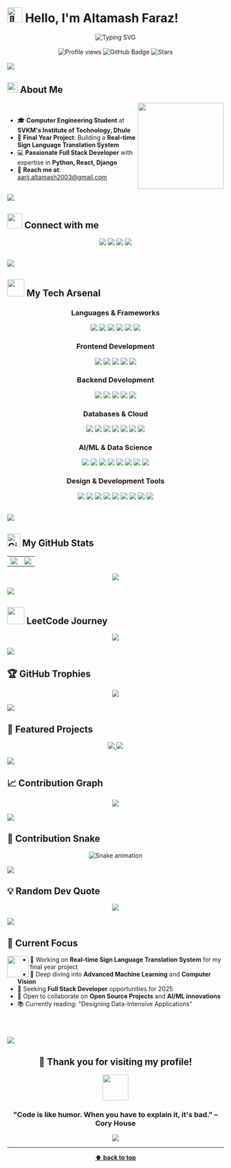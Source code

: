 # <img src="https://raw.githubusercontent.com/Tarikul-Islam-Anik/Animated-Fluent-Emojis/master/Emojis/Hand%20gestures/Waving%20Hand.png" alt="👋" width="35" /> Hello, I'm Altamash Faraz!

<div align="center">
  <img src="https://readme-typing-svg.demolab.com?font=Fira+Code&size=32&duration=2800&pause=2000&color=A9FEF7&center=true&vCenter=true&width=940&lines=Hey!+It's+Altamash+Faraz;I'm+a+Computer+Engineer;I+love+coding+and+building+things;Welcome+to+my+GitHub+Profile!" alt="Typing SVG" />
</div>

<br/>

<div align="center">
  <img src="https://komarev.com/ghpvc/?username=altamash-faraz&label=Profile%20views&color=0e75b6&style=flat" alt="Profile views" /> 
  <img src="https://img.shields.io/github/followers/altamash-faraz?label=Followers&style=social" alt="GitHub Badge">
  <img src="https://img.shields.io/github/stars/altamash-faraz?label=Stars" alt="Stars">
</div>

<br/>

<img src="https://user-images.githubusercontent.com/73097560/115834477-dbab4500-a447-11eb-908a-139a6edaec5c.gif">

## <img src="https://media2.giphy.com/media/QssGEmpkyEOhBCb7e1/giphy.gif?cid=ecf05e47a0n3gi1bfqntqmob8g9aid1oyj2wr3ds3mg700bl&rid=giphy.gif" width ="25"><b> About Me</b>

<picture> <img align="right" src="https://raw.githubusercontent.com/7oSkaaa/7oSkaaa/main/Images/Right_Side.gif" width = 200px></picture>

<br>

- 🎓 **Computer Engineering Student** at **SVKM's Institute of Technology, Dhule**
- 🚀 **Final Year Project**: Building a **Real-time Sign Language Translation System**
- 💻 **Passionate Full Stack Developer** with expertise in **Python, React, Django**
- 📧 **Reach me at**: aarij.altamash2003@gmail.com

<br>

<img src="https://user-images.githubusercontent.com/73097560/115834477-dbab4500-a447-11eb-908a-139a6edaec5c.gif">

## <img src="https://media.giphy.com/media/iY8CRBdQXODJSCERIr/giphy.gif" width="35"><b> Connect with me </b>

<p align="center">
<a href="https://linkedin.com/in/altamashfaraz"><img src="https://img.shields.io/badge/-Altamash%20Faraz-0077B5?style=for-the-badge&logo=Linkedin&logoColor=white"/></a>
<a href="https://instagram.com/altamashfaraz_aarij"><img src="https://img.shields.io/badge/-@altamashfaraz_aarij-E4405F?style=for-the-badge&logo=Instagram&logoColor=white"/></a>
<a href="mailto:aarij.altamash2003@gmail.com"><img src="https://img.shields.io/badge/-aarij.altamash2003@gmail.com-D14836?style=for-the-badge&logo=Gmail&logoColor=white"/></a>
<a href="https://leetcode.com/u/altamash_faraz01/"><img src="https://img.shields.io/badge/-Altamash%20Faraz-FFA116?style=for-the-badge&logo=LeetCode&logoColor=black"/></a>
</p>

<br>

<img src="https://user-images.githubusercontent.com/73097560/115834477-dbab4500-a447-11eb-908a-139a6edaec5c.gif">

## <img src="https://media.giphy.com/media/WUlplcMpOCEmTGBtBW/giphy.gif" width="40"> **My Tech Arsenal**

<div align="center">

### **Languages & Frameworks**
<p>
<img src="https://img.shields.io/badge/Python-3776AB?style=for-the-badge&logo=python&logoColor=white" />
<img src="https://img.shields.io/badge/JavaScript-F7DF1E?style=for-the-badge&logo=javascript&logoColor=black" />
<img src="https://img.shields.io/badge/C++-00599C?style=for-the-badge&logo=c%2B%2B&logoColor=white" />
<img src="https://img.shields.io/badge/C-00599C?style=for-the-badge&logo=c&logoColor=white" />
<img src="https://img.shields.io/badge/HTML5-E34F26?style=for-the-badge&logo=html5&logoColor=white" />
<img src="https://img.shields.io/badge/CSS3-1572B6?style=for-the-badge&logo=css3&logoColor=white" />
</p>

### **Frontend Development**
<p>
<img src="https://img.shields.io/badge/React-20232A?style=for-the-badge&logo=react&logoColor=61DAFB" />
<img src="https://img.shields.io/badge/Next.js-000000?style=for-the-badge&logo=next.js&logoColor=white" />
<img src="https://img.shields.io/badge/React_Native-20232A?style=for-the-badge&logo=react&logoColor=61DAFB" />
<img src="https://img.shields.io/badge/Bootstrap-563D7C?style=for-the-badge&logo=bootstrap&logoColor=white" />
<img src="https://img.shields.io/badge/Tailwind_CSS-38B2AC?style=for-the-badge&logo=tailwind-css&logoColor=white" />
</p>

### **Backend Development**
<p>
<img src="https://img.shields.io/badge/Django-092E20?style=for-the-badge&logo=django&logoColor=white" />
<img src="https://img.shields.io/badge/Flask-000000?style=for-the-badge&logo=flask&logoColor=white" />
<img src="https://img.shields.io/badge/Node.js-43853D?style=for-the-badge&logo=node.js&logoColor=white" />
<img src="https://img.shields.io/badge/Strapi-2E7EEA?style=for-the-badge&logo=strapi&logoColor=white" />
<img src="https://img.shields.io/badge/WordPress-117AC9?style=for-the-badge&logo=WordPress&logoColor=white" />
</p>

### **Databases & Cloud**
<p>
<img src="https://img.shields.io/badge/MongoDB-4EA94B?style=for-the-badge&logo=mongodb&logoColor=white" />
<img src="https://img.shields.io/badge/MySQL-005C84?style=for-the-badge&logo=mysql&logoColor=white" />
<img src="https://img.shields.io/badge/SQLite-07405e?style=for-the-badge&logo=sqlite&logoColor=white" />
<img src="https://img.shields.io/badge/Firebase-039BE5?style=for-the-badge&logo=firebase&logoColor=white" />
<img src="https://img.shields.io/badge/Vercel-000000?style=for-the-badge&logo=vercel&logoColor=white" />
<img src="https://img.shields.io/badge/Netlify-00C7B7?style=for-the-badge&logo=netlify&logoColor=white" />
<img src="https://img.shields.io/badge/Render-46E3B7?style=for-the-badge&logo=render&logoColor=white" />
</p>

### **AI/ML & Data Science**
<p>
<img src="https://img.shields.io/badge/TensorFlow-FF6F00?style=for-the-badge&logo=TensorFlow&logoColor=white" />
<img src="https://img.shields.io/badge/Keras-D00000?style=for-the-badge&logo=Keras&logoColor=white" />
<img src="https://img.shields.io/badge/OpenCV-white?style=for-the-badge&logo=opencv&logoColor=white" />
<img src="https://img.shields.io/badge/scikit_learn-F7931E?style=for-the-badge&logo=scikit-learn&logoColor=white" />
<img src="https://img.shields.io/badge/Pandas-2C2D72?style=for-the-badge&logo=pandas&logoColor=white" />
<img src="https://img.shields.io/badge/Numpy-777BB4?style=for-the-badge&logo=numpy&logoColor=white" />
<img src="https://img.shields.io/badge/Matplotlib-ffffff?style=for-the-badge&logo=Matplotlib&logoColor=black" />
<img src="https://img.shields.io/badge/SciPy-654FF0?style=for-the-badge&logo=SciPy&logoColor=white" />
</p>

### **Design & Development Tools**
<p>
<img src="https://img.shields.io/badge/Adobe%20Photoshop-31A8FF?style=for-the-badge&logo=Adobe%20Photoshop&logoColor=black" />
<img src="https://img.shields.io/badge/Adobe%20Lightroom-31A8FF?style=for-the-badge&logo=Adobe%20Lightroom&logoColor=white" />
<img src="https://img.shields.io/badge/Figma-F24E1E?style=for-the-badge&logo=figma&logoColor=white" />
<img src="https://img.shields.io/badge/Canva-%2300C4CC.svg?&style=for-the-badge&logo=Canva&logoColor=white" />
<img src="https://img.shields.io/badge/GIT-E44C30?style=for-the-badge&logo=git&logoColor=white" />
<img src="https://img.shields.io/badge/GitHub-100000?style=for-the-badge&logo=github&logoColor=white" />
<img src="https://img.shields.io/badge/Cisco-049fd9?style=for-the-badge&logo=cisco&logoColor=black" />
<img src="https://img.shields.io/badge/Postman-FF6C37?style=for-the-badge&logo=Postman&logoColor=white" />
<img src="https://img.shields.io/badge/Notion-000000?style=for-the-badge&logo=notion&logoColor=white" />
</p>

</div>

<br>

<img src="https://user-images.githubusercontent.com/73097560/115834477-dbab4500-a447-11eb-908a-139a6edaec5c.gif">

## <img src="https://media.giphy.com/media/W5eoZHPpUx9sapR0eu/giphy.gif" width="30px" alt="Git"/>&nbsp;**My GitHub Stats**

<div align="center">

<table>
<tr>
<td width="50%">

<img src="https://github-readme-stats.vercel.app/api?username=altamash-faraz&show_icons=true&theme=radical&hide_border=true&count_private=true" />

</td>
<td width="50%">

<img src="https://github-readme-streak-stats.herokuapp.com/?user=altamash-faraz&theme=radical&hide_border=true" />

</td>
</tr>
</table>

<img src="https://github-readme-stats.vercel.app/api/top-langs/?username=altamash-faraz&theme=radical&layout=compact&hide_border=true&langs_count=8&card_width=500" />

</div>

<br>

<img src="https://user-images.githubusercontent.com/73097560/115834477-dbab4500-a447-11eb-908a-139a6edaec5c.gif">

## <img src="https://media.giphy.com/media/LnQjpWaON8nhr21vNW/giphy.gif" width="40"> **LeetCode Journey**

<div align="center">
  
<img src="https://leetcard.jacoblin.cool/altamash_faraz01?theme=unicorn&font=Baloo%202&ext=contest" />

</div>

<br>

<img src="https://user-images.githubusercontent.com/73097560/115834477-dbab4500-a447-11eb-908a-139a6edaec5c.gif">

## 🏆 **GitHub Trophies**

<div align="center">

<img src="https://github-profile-trophy.vercel.app/?username=altamash-faraz&theme=radical&no-frame=true&no-bg=true&margin-w=4&row=1" />

</div>

<br>

<img src="https://user-images.githubusercontent.com/73097560/115834477-dbab4500-a447-11eb-908a-139a6edaec5c.gif">

## 🌟 **Featured Projects**

<div align="center">

<a href="https://github.com/altamash-faraz/your-awesome-project1">
  <img src="https://github-readme-stats.vercel.app/api/pin/?username=altamash-faraz&repo=your-awesome-project1&theme=radical&hide_border=true" />
</a>

<a href="https://github.com/altamash-faraz/your-awesome-project2">
  <img src="https://github-readme-stats.vercel.app/api/pin/?username=altamash-faraz&repo=your-awesome-project2&theme=radical&hide_border=true" />
</a>

</div>

<br>

<img src="https://user-images.githubusercontent.com/73097560/115834477-dbab4500-a447-11eb-908a-139a6edaec5c.gif">

## 📈 **Contribution Graph**

<div align="center">

<img src="https://github-readme-activity-graph.vercel.app/graph?username=altamash-faraz&bg_color=0d1117&color=ffffff&line=00b3ff&point=f9fafe&area=true&hide_border=true" />

</div>

<br>

<img src="https://user-images.githubusercontent.com/73097560/115834477-dbab4500-a447-11eb-908a-139a6edaec5c.gif">

## 🐍 **Contribution Snake**

<div align="center">

<img src="https://raw.githubusercontent.com/altamash-faraz/altamash-faraz/output/snake.svg" alt="Snake animation" />

</div>

<br>

<img src="https://user-images.githubusercontent.com/73097560/115834477-dbab4500-a447-11eb-908a-139a6edaec5c.gif">

## 💡 **Random Dev Quote**

<div align="center">

<img src="https://quotes-github-readme.vercel.app/api?type=horizontal&theme=radical" />

</div>

<br>

<img src="https://user-images.githubusercontent.com/73097560/115834477-dbab4500-a447-11eb-908a-139a6edaec5c.gif">

## 🎯 **Current Focus**

<img src="https://media.giphy.com/media/VgCDAzcKvsR6OM0uWg/giphy.gif" width="50" align="left">

- 🔭 Working on **Real-time Sign Language Translation System** for my final year project
- 🌱 Deep diving into **Advanced Machine Learning** and **Computer Vision**
- 💼 Seeking **Full Stack Developer** opportunities for 2025
- 🤝 Open to collaborate on **Open Source Projects** and **AI/ML innovations**
- 📚 Currently reading: "Designing Data-Intensive Applications"

<br><br>

<img src="https://user-images.githubusercontent.com/73097560/115834477-dbab4500-a447-11eb-908a-139a6edaec5c.gif">

<div align="center">

## 💖 **Thank you for visiting my profile!**

<img src="https://media.giphy.com/media/LnQjpWaON8nhr21vNW/giphy.gif" width="60">

### **"Code is like humor. When you have to explain it, it's bad." – Cory House**

<img src="https://capsule-render.vercel.app/api?type=waving&color=gradient&height=100&section=footer"/>

</div>

---

<div align="center">

**[⬆ back to top](#-hello-im-altamash-faraz)**

</div>
